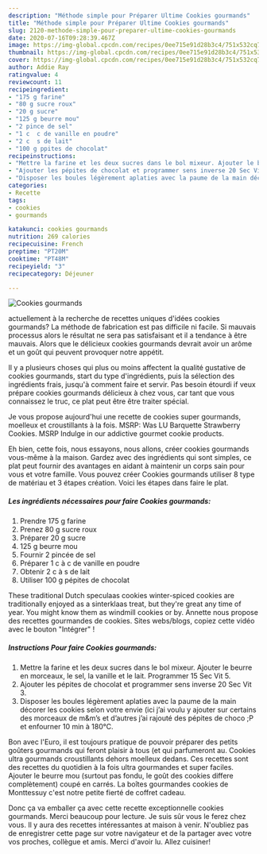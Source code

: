 ```yaml
---
description: "Méthode simple pour Préparer Ultime Cookies gourmands"
title: "Méthode simple pour Préparer Ultime Cookies gourmands"
slug: 2120-methode-simple-pour-preparer-ultime-cookies-gourmands
date: 2020-07-16T09:28:39.467Z
image: https://img-global.cpcdn.com/recipes/0ee715e91d28b3c4/751x532cq70/cookies-gourmands-photo-principale-de-la-recette.jpg
thumbnail: https://img-global.cpcdn.com/recipes/0ee715e91d28b3c4/751x532cq70/cookies-gourmands-photo-principale-de-la-recette.jpg
cover: https://img-global.cpcdn.com/recipes/0ee715e91d28b3c4/751x532cq70/cookies-gourmands-photo-principale-de-la-recette.jpg
author: Addie Ray
ratingvalue: 4
reviewcount: 11
recipeingredient:
- "175 g farine"
- "80 g sucre roux"
- "20 g sucre"
- "125 g beurre mou"
- "2 pince de sel"
- "1 c  c de vanille en poudre"
- "2 c  s de lait"
- "100 g ppites de chocolat"
recipeinstructions:
- "Mettre la farine et les deux sucres dans le bol mixeur. Ajouter le beurre en morceaux, le sel, la vanille et le lait. Programmer 15 Sec Vit 5."
- "Ajouter les pépites de chocolat et programmer sens inverse 20 Sec Vit 3."
- "Disposer les boules légèrement aplaties avec la paume de la main décorer les cookies selon votre envie (ici j’ai voulu y ajouter sur certains des morceaux de m&amp;m’s et d’autres j’ai rajouté des pépites de choco ;P et enfourner 10 min à 180°C."
categories:
- Recette
tags:
- cookies
- gourmands

katakunci: cookies gourmands 
nutrition: 269 calories
recipecuisine: French
preptime: "PT20M"
cooktime: "PT48M"
recipeyield: "3"
recipecategory: Déjeuner

---
```



![Cookies gourmands](https://img-global.cpcdn.com/recipes/0ee715e91d28b3c4/751x532cq70/cookies-gourmands-photo-principale-de-la-recette.jpg)

actuellement à la recherche de recettes uniques d'idées cookies gourmands? La méthode de fabrication est pas difficile ni facile. Si mauvais processus alors le résultat ne sera pas satisfaisant et il a tendance à être mauvais. Alors que le délicieux cookies gourmands devrait avoir un arôme et un goût qui peuvent provoquer notre appétit.

Il y a plusieurs choses qui plus ou moins affectent la qualité gustative de cookies gourmands, start du type d'ingrédients, puis la sélection des ingrédients frais, jusqu'à comment faire et servir. Pas besoin étourdi if veux prépare cookies gourmands délicieux à chez vous, car tant que vous connaissez le truc, ce plat peut être être traiter spécial.

Je vous propose aujourd&#39;hui une recette de cookies super gourmands, moelleux et croustillants à la fois. MSRP: Was LU Barquette Strawberry Cookies. MSRP Indulge in our addictive gourmet cookie products.


Eh bien, cette fois, nous essayons, nous allons, créer cookies gourmands vous-même à la maison. Gardez avec des ingrédients qui sont simples, ce plat peut fournir des avantages en aidant à maintenir un corps sain pour vous et votre famille. Vous pouvez créer Cookies gourmands utiliser 8 type de matériau et 3 étapes création. Voici les étapes dans faire le plat.

<!--inarticleads1-->

##### Les ingrédients nécessaires pour faire Cookies gourmands:

1. Prendre 175 g farine
1. Prenez 80 g sucre roux
1. Préparer 20 g sucre
1.  125 g beurre mou
1. Fournir 2 pincée de sel
1. Préparer 1 c à c de vanille en poudre
1. Obtenir 2 c à s de lait
1. Utiliser 100 g pépites de chocolat


These traditional Dutch speculaas cookies winter-spiced cookies are traditionally enjoyed as a sinterklaas treat, but they&#39;re great any time of year. You might know them as windmill cookies or by. Annette nous propose des recettes gourmandes de cookies. Sites webs/blogs, copiez cette vidéo avec le bouton &#34;Intégrer&#34; ! 

<!--inarticleads2-->

##### Instructions Pour faire Cookies gourmands:

1. Mettre la farine et les deux sucres dans le bol mixeur. Ajouter le beurre en morceaux, le sel, la vanille et le lait. Programmer 15 Sec Vit 5.
1. Ajouter les pépites de chocolat et programmer sens inverse 20 Sec Vit 3.
1. Disposer les boules légèrement aplaties avec la paume de la main décorer les cookies selon votre envie (ici j’ai voulu y ajouter sur certains des morceaux de m&amp;m’s et d’autres j’ai rajouté des pépites de choco ;P et enfourner 10 min à 180°C.


Bon avec l&#39;Euro, il est toujours pratique de pouvoir préparer des petits goûters gourmands qui feront plaisir à tous (et qui parfumeront au. Cookies ultra gourmands croustillants dehors moelleux dedans. Ces recettes sont des recettes du quotidien à la fois ultra gourmandes et super faciles. Ajouter le beurre mou (surtout pas fondu, le goût des cookies differe complètement) coupé en carrés. La boîtes gourmandes cookies de Monttessuy c&#39;est notre petite fierté de coffret cadeau. 


Donc ça va emballer ça avec cette recette exceptionnelle cookies gourmands. Merci beaucoup pour lecture. Je suis sûr vous le ferez chez vous. Il y aura des recettes  intéressantes at maison à venir. N'oubliez pas de enregistrer cette page sur votre navigateur et de la partager avec votre vos proches, collègue et amis. Merci d'avoir lu. Allez cuisiner!
